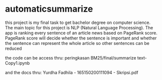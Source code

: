 # automaticsummarize
this project is my final task to get bachelor degree on computer science. The main topic for this project is NLP (Natural Language Processing). The app is ranking every sentence of an article news based on PageRank score. PageRank score will decide whether the sentence is important and whether the sentence can represent the whole article so other sentences can be reduced

the code can be access thru: peringkasan BM25/final/summarize text-Copy1.ipynb

and the docs thru: Yurdha Fadhila - 165150200111094 - Skripsi.pdf
